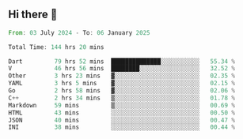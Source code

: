 ## Hi there 👋

<!--START_SECTION:waka-->

```rust
From: 03 July 2024 - To: 06 January 2025

Total Time: 144 hrs 20 mins

Dart         79 hrs 52 mins  ██████████████░░░░░░░░░░░   55.34 %
V            46 hrs 56 mins  ████████░░░░░░░░░░░░░░░░░   32.52 %
Other        3 hrs 23 mins   ▓░░░░░░░░░░░░░░░░░░░░░░░░   02.35 %
YAML         3 hrs 5 mins    ▓░░░░░░░░░░░░░░░░░░░░░░░░   02.15 %
Go           2 hrs 58 mins   ▓░░░░░░░░░░░░░░░░░░░░░░░░   02.06 %
C++          2 hrs 34 mins   ▒░░░░░░░░░░░░░░░░░░░░░░░░   01.78 %
Markdown     59 mins         ▒░░░░░░░░░░░░░░░░░░░░░░░░   00.69 %
HTML         43 mins         ░░░░░░░░░░░░░░░░░░░░░░░░░   00.50 %
JSON         40 mins         ░░░░░░░░░░░░░░░░░░░░░░░░░   00.47 %
INI          38 mins         ░░░░░░░░░░░░░░░░░░░░░░░░░   00.44 %
```

<!--END_SECTION:waka-->

<!--
**mathiskakal/mathiskakal** is a ✨ _special_ ✨ repository because its `README.md` (this file) appears on your GitHub profile.

Here are some ideas to get you started:

- 🔭 I’m currently working on ...
- 🌱 I’m currently learning ...
- 👯 I’m looking to collaborate on ...
- 🤔 I’m looking for help with ...
- 💬 Ask me about ...
- 📫 How to reach me: ...
- 😄 Pronouns: ...
- ⚡ Fun fact: ...
-->
